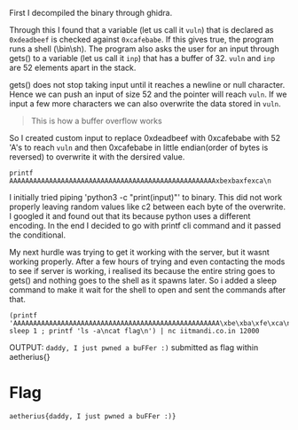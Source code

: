 First I decompiled the binary through ghidra.

Through this I found that a variable (let us call it `vuln`) that is declared as `0xdeadbeef` is checked against `0xcafebabe`. If this gives true, the program runs a shell (\bin\sh). The program also asks the user for an input through gets() to a variable (let us call it `inp`) that has a buffer of 32. `vuln` and `inp` are 52 elements apart in the stack.

gets() does not stop taking input until it reaches a newline or null character. Hence we can push an input of size 52 and the pointer will reach `vuln`. If we input a few more characters we can also overwrite the data stored in `vuln`.
>This is how a buffer overflow works

So I created custom input to replace 0xdeadbeef with 0xcafebabe with 52 'A's to reach `vuln` and then 0xcafebabe in little endian(order of bytes is reversed) to overwrite it with the dersired value.

```
printf AAAAAAAAAAAAAAAAAAAAAAAAAAAAAAAAAAAAAAAAAAAAAAAAAAAAxbexbaxfexca\n
```

I initially tried piping 'python3 -c "print(input)"' to binary.
This did not work properly leaving random values like c2 between each byte of the overwrite. I googled it and found out that its because python uses a different encoding.
In the end I decided to go with printf cli command and it passed the conditional.

My next hurdle was trying to get it working with the server, but it wasnt working properly.
After a few hours of trying and even contacting the mods to see if server is working, i realised its because the entire string goes to gets() and nothing goes to the shell as it spawns later.
So i added a sleep command to make it wait for the shell to open and sent the commands after that.

``` 
(printf 'AAAAAAAAAAAAAAAAAAAAAAAAAAAAAAAAAAAAAAAAAAAAAAAAAAAA\xbe\xba\xfe\xca\n\n'; sleep 1 ; printf 'ls -a\ncat flag\n') | nc iitmandi.co.in 12000
```
OUTPUT: `daddy, I just pwned a buFFer :)`
submitted as flag within aetherius{}

# Flag
```aetherius{daddy, I just pwned a buFFer :)}```